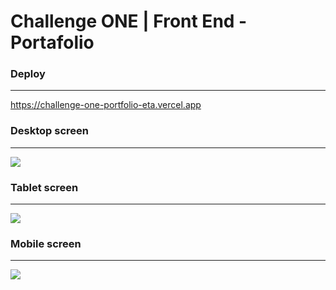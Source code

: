 # Challenge ONE | Front End -  Portafolio

### Deploy
---
https://challenge-one-portfolio-eta.vercel.app


### Desktop screen
---
<p>
<img   src="https://github.com/AndyUFO/challenge-one-portfolio/assets/15675318/7c8bb463-1239-403c-8216-141dd6207ce2">
</p>

### Tablet screen
---
<p>
<img    src="https://github.com/AndyUFO/challenge-one-portfolio/assets/15675318/53214df1-8793-4ec7-a0b6-0e6f623b1527">
</p>

### Mobile screen
---
<p>
<img    src="https://github.com/AndyUFO/challenge-one-portfolio/assets/15675318/f689e7fe-0cf2-48b0-ad3e-a7dfd119dad1">
</p>
